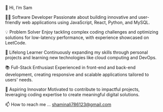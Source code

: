 👋 Hi, I’m Sam
  
👨‍💻 Software Developer
Passionate about building innovative and user-friendly web applications using JavaScript, React, Python, and MySQL.

💡 Problem Solver
Enjoy tackling complex coding challenges and optimizing solutions for low-latency performance, with experience showcased on LeetCode.

🌱 Lifelong Learner
Continuously expanding my skills through personal projects and learning new technologies like cloud computing and DevOps.

📚 Full-Stack Enthusiast
Experienced in front-end and back-end development, creating responsive and scalable applications tailored to users' needs.

🚀 Aspiring Innovator
Motivated to contribute to impactful projects, leveraging coding expertise to create meaningful digital solutions.

📫 How to reach me ... shaminali786123@gmail.com

<!---
shamim159/shamim159 is a ✨ special ✨ repository because its `README.md` (this file) appears on your GitHub profile.
You can click the Preview link to take a look at your changes.
--->
